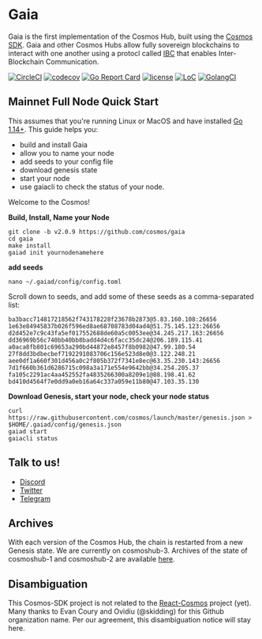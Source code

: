 # Gaia
Gaia is the first implementation of the Cosmos Hub, built using the [Cosmos SDK](https://github.com/cosmos/cosmos-sdk).  Gaia and other Cosmos Hubs allow fully sovereign blockchains to interact with one another using a protocl called [IBC](https://github.com/cosmos/ics/tree/master/ibc) that enables Inter-Blockchain Communication.  

[![CircleCI](https://circleci.com/gh/cosmos/gaia/tree/master.svg?style=shield)](https://circleci.com/gh/cosmos/gaia/tree/master)
[![codecov](https://codecov.io/gh/cosmos/gaia/branch/master/graph/badge.svg)](https://codecov.io/gh/cosmos/gaia)
[![Go Report Card](https://goreportcard.com/badge/github.com/cosmos/gaia)](https://goreportcard.com/report/github.com/cosmos/gaia)
[![license](https://img.shields.io/github/license/cosmos/gaia.svg)](https://github.com/cosmos/gaia/blob/master/LICENSE)
[![LoC](https://tokei.rs/b1/github/cosmos/gaia)](https://github.com/cosmos/gaia)
[![GolangCI](https://golangci.com/badges/github.com/cosmos/gaia.svg)](https://golangci.com/r/github.com/cosmos/gaia)


## Mainnet Full Node Quick Start

This assumes that you're running Linux or MacOS and have installed [Go 1.14+](https://golang.org/dl/).  This guide helps you:

* build and install Gaia
* allow you to name your node
* add seeds to your config file
* download genesis state
* start your node 
* use gaiacli to check the status of your node.  

Welcome to the Cosmos!

**Build, Install, Name your Node**
```
git clone -b v2.0.9 https://github.com/cosmos/gaia
cd gaia
make install
gaiad init yournodenamehere
```

**add seeds**
```
nano ~/.gaiad/config/config.toml
```

Scroll down to seeds, and add some of these seeds as a comma-separated list:

```
ba3bacc714817218562f743178228f23678b2873@5.83.160.108:26656
1e63e84945837b026f596ed8ae68708783d04ad4@51.75.145.123:26656
d2d452e7c9c43fa5ef017552688de60a5c0053ee@34.245.217.163:26656
dd36969b56c740bb40bb8badd4d4c6facc35dc24@206.189.115.41
a0aca8fb801c69653a290bd44872e8457f8b0982@47.99.180.54
27f8dd3bdbecbef7192291083706c156e523d8e0@3.122.248.21
aee0df1a660f301d456a0c2f805b372f7341e8ec@63.35.230.143:26656
7d1f660b361d6286715c098a3a171e554e9642bb@34.254.205.37
fa105c2291ac4aa452552fa4835266300a8209e1@88.198.41.62
bd410d4564f7e0dd9a0eb16a64c337a059e11b80@47.103.35.130
```

**Download Genesis, start your node, check your node status**
```
curl https://raw.githubusercontent.com/cosmos/launch/master/genesis.json > $HOME/.gaiad/config/genesis.json
gaiad start
gaiacli status
```

## Talk to us!

* [Discord](https://discord.gg/huHEBUX)
* [Twitter](https://twitter.com/cosmos)
* [Telegram](https://t.me/cosmosproject)

## Archives

With each version of the Cosmos Hub, the chain is restarted from a new Genesis state.  We are currently on cosmoshub-3.  Archives of the state of cosmoshub-1 and cosmoshub-2 are available [here](./docs/resources/archives.md).

## Disambiguation

This Cosmos-SDK project is not related to the [React-Cosmos](https://github.com/react-cosmos/react-cosmos) project (yet). Many thanks to Evan Coury and Ovidiu (@skidding) for this Github organization name. Per our agreement, this disambiguation notice will stay here.
